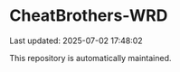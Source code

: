 # CheatBrothers-WRD

Last updated: 2025-07-02 17:48:02

This repository is automatically maintained.
